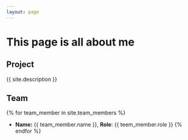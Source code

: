 ```yaml
---
layout: page
---
```


# This page is all about me

## Project

{{ site.description }}

## Team

{% for team_member in site.team_members %}
- **Name:** {{ team_member.name }}, **Role**: {{ teem_member.role }}
{% endfor %}
